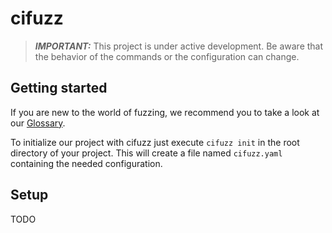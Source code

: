 # cifuzz

> **_IMPORTANT:_** This project is under active development. Be aware that the behavior of the commands 
or the configuration can change.

## Getting started
If you are new to the world of fuzzing, we recommend you to take a look at our [Glossary](docs/Glossary.md).

To initialize our project with cifuzz just execute `cifuzz init` in the root directory of your project. This will create
a file named `cifuzz.yaml` containing the needed configuration.

## Setup

TODO
